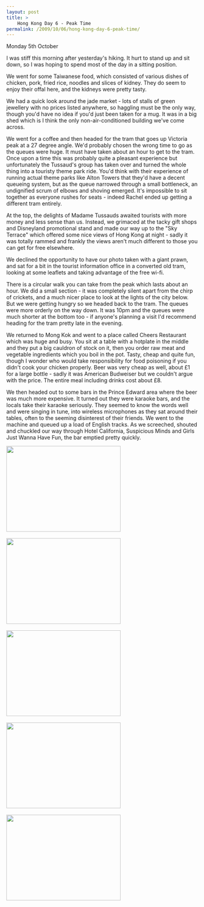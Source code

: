 ```yaml
---
layout: post
title: >
    Hong Kong Day 6 - Peak Time
permalink: /2009/10/06/hong-kong-day-6-peak-time/
---
```

Monday 5th October

I was stiff this morning after yesterday's hiking. It hurt to stand up and sit down, so I was hoping to spend most of the day in a sitting position.

We went for some Taiwanese food, which consisted of various dishes of chicken, pork, fried rice, noodles and slices of kidney. They do seem to enjoy their offal here, and the kidneys were pretty tasty.

We had a quick look around the jade market - lots of stalls of green jewellery with no prices listed anywhere, so haggling must be the only way, though you'd have no idea if you'd just been taken for a mug. It was in a big shed which is I think the only non-air-conditioned building we've come across.

We went for a coffee and then headed for the tram that goes up Victoria peak at a 27 degree angle. We'd probably chosen the wrong time to go as the queues were huge. It must have taken about an hour to get to the tram. Once upon a time this was probably quite a pleasant experience but unfortunately the Tussaud's group has taken over and turned the whole thing into a touristy theme park ride. You'd think with their experience of running actual theme parks like Alton Towers that they'd have a decent queueing system, but as the queue narrowed through a small bottleneck, an undignified scrum of elbows and shoving emerged. It's impossible to sit together as everyone rushes for seats - indeed Rachel ended up getting a different tram entirely.

At the top, the delights of Madame Tussauds awaited tourists with more money and less sense than us. Instead, we grimaced at the tacky gift shops and Disneyland promotional stand and made our way up to the "Sky Terrace" which offered some nice views of Hong Kong at night - sadly it was totally rammed and frankly the views aren't much different to those you can get for free elsewhere.

We declined the opportunity to have our photo taken with a giant prawn, and sat for a bit in the tourist information office in a converted old tram, looking at some leaflets and taking advantage of the free wi-fi.

There is a circular walk you can take from the peak which lasts about an hour. We did a small section - it was completely silent apart from the chirp of crickets, and a much nicer place to look at the lights of the city below. But we were getting hungry so we headed back to the tram. The queues were more orderly on the way down. It was 10pm and the queues were much shorter at the bottom too - if anyone's planning a visit I'd recommend heading for the tram pretty late in the evening.

We returned to Mong Kok and went to a place called Cheers Restaurant which was huge and busy. You sit at a table with a hotplate in the middle and they put a big cauldron of stock on it, then you order raw meat and vegetable ingredients which you boil in the pot. Tasty, cheap and quite fun, though I wonder who would take responsibility for food poisoning if you didn't cook your chicken properly. Beer was very cheap as well, about £1 for a large bottle - sadly it was American Budweiser but we couldn't argue with the price. The entire meal including drinks cost about £8.

We then headed out to some bars in the Prince Edward area where the beer was much more expensive. It turned out they were karaoke bars, and the locals take their karaoke seriously. They seemed to know the words well and were singing in tune, into wireless microphones as they sat around their tables, often to the seeming disinterest of their friends. We went to the machine and queued up a load of English tracks. As we screeched, shouted and chuckled our way through Hotel California, Suspicious Minds and Girls Just Wanna Have Fun, the bar emptied pretty quickly.
<p><a href="http://alexwarrenblog.files.wordpress.com/2009/10/l_1600_1200_a58b75f1-a0a0-46d3-bcc3-2f87331688cf.jpeg"><img src="http://alexwarrenblog.files.wordpress.com/2009/10/l_1600_1200_a58b75f1-a0a0-46d3-bcc3-2f87331688cf.jpeg" alt="" width="300" height="225" class="alignnone size-full wp-image-364" /></a><br /><br /><a href="http://alexwarrenblog.files.wordpress.com/2009/10/l_1600_1200_2e319571-55dd-4734-9580-bbec319bc447.jpeg"><img src="http://alexwarrenblog.files.wordpress.com/2009/10/l_1600_1200_2e319571-55dd-4734-9580-bbec319bc447.jpeg" alt="" width="300" height="225" class="alignnone size-full wp-image-364" /></a><br /><br /><a href="http://alexwarrenblog.files.wordpress.com/2009/10/l_1600_1200_c2f4b1b8-fc0f-4ba4-a0ab-1da02c0509fd.jpeg"><img src="http://alexwarrenblog.files.wordpress.com/2009/10/l_1600_1200_c2f4b1b8-fc0f-4ba4-a0ab-1da02c0509fd.jpeg" alt="" width="300" height="225" class="alignnone size-full wp-image-364" /></a><br /><br /><a href="http://alexwarrenblog.files.wordpress.com/2009/10/l_1600_1200_b96b9ff3-41fd-4119-8b23-063083318a32.jpeg"><img src="http://alexwarrenblog.files.wordpress.com/2009/10/l_1600_1200_b96b9ff3-41fd-4119-8b23-063083318a32.jpeg" alt="" width="300" height="225" class="alignnone size-full wp-image-364" /></a><br /><br /><a href="http://alexwarrenblog.files.wordpress.com/2009/10/l_1600_1200_089d5663-7a2a-4506-9a65-4ffef63ee315.jpeg"><img src="http://alexwarrenblog.files.wordpress.com/2009/10/l_1600_1200_089d5663-7a2a-4506-9a65-4ffef63ee315.jpeg" alt="" width="300" height="225" class="alignnone size-full wp-image-364" /></a></p>